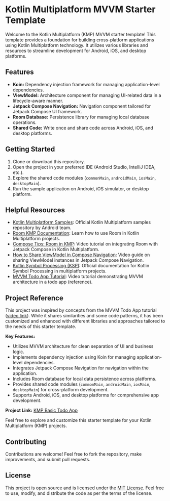 # Kotlin Multiplatform MVVM Starter Template

Welcome to the Kotlin Multiplatform (KMP) MVVM starter template! This template provides a foundation for building cross-platform applications using Kotlin Multiplatform technology. It utilizes various libraries and resources to streamline development for Android, iOS, and desktop platforms.

## Features

- **Koin:** Dependency injection framework for managing application-level dependencies.
- **ViewModel:** Architecture component for managing UI-related data in a lifecycle-aware manner.
- **Jetpack Compose Navigation:** Navigation component tailored for Jetpack Compose UI framework.
- **Room Database:** Persistence library for managing local database operations.
- **Shared Code:** Write once and share code across Android, iOS, and desktop platforms.

## Getting Started

1. Clone or download this repository.
2. Open the project in your preferred IDE (Android Studio, IntelliJ IDEA, etc.).
3. Explore the shared code modules (`commonMain`, `androidMain`, `iosMain`, `desktopMain`).
4. Run the sample application on Android, iOS simulator, or desktop platform.

## Helpful Resources

- [Kotlin Multiplatform Samples](https://github.com/android/kotlin-multiplatform-samples): Official Kotlin Multiplatform samples repository by Android team.
- [Room KMP Documentation](https://developer.android.com/kotlin/multiplatform/room): Learn how to use Room in Kotlin Multiplatform projects.
- [Compose Tips: Room in KMP](https://www.youtube.com/watch?v=2E-3FDRPmYI): Video tutorial on integrating Room with Jetpack Compose in Kotlin Multiplatform.
- [How to Share ViewModel in Compose Navigation](https://www.youtube.com/watch?v=O85qOS7U3XQ): Video guide on sharing ViewModel instances in Jetpack Compose Navigation.
- [Kotlin Symbol Processing (KSP)](https://kotlinlang.org/docs/ksp-multiplatform.html): Official documentation for Kotlin Symbol Processing in multiplatform projects.
- [MVVM Todo App Tutorial](https://www.youtube.com/watch?v=1TLk36FdmMA): Video tutorial demonstrating MVVM architecture in a todo app (reference).

## Project Reference

This project was inspired by concepts from the MVVM Todo App tutorial ([video link](https://www.youtube.com/watch?v=1TLk36FdmMA)). While it shares similarities and some code patterns, it has been customized and enhanced with different libraries and approaches tailored to the needs of this starter template.

**Key Features:**
- Utilizes MVVM architecture for clean separation of UI and business logic.
- Implements dependency injection using Koin for managing application-level dependencies.
- Integrates Jetpack Compose Navigation for navigation within the application.
- Includes Room database for local data persistence across platforms.
- Provides shared code modules (`commonMain`, `androidMain`, `iosMain`, `desktopMain`) for cross-platform development.
- Supports Android, iOS, and desktop platforms for comprehensive app development.

**Project Link:** [KMP Basic Todo App](https://github.com/hasancbngl/kmp-basic-todo-app)

Feel free to explore and customize this starter template for your Kotlin Multiplatform (KMP) projects.

## Contributing

Contributions are welcome! Feel free to fork the repository, make improvements, and submit pull requests.

## License

This project is open source and is licensed under the [MIT License](LICENSE). Feel free to use, modify, and distribute the code as per the terms of the license.
